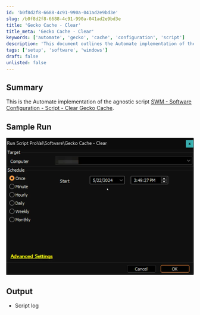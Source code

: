 ```yaml
---
id: 'b0f8d2f8-6688-4c91-990a-041ad2e9bd3e'
slug: /b0f8d2f8-6688-4c91-990a-041ad2e9bd3e
title: 'Gecko Cache - Clear'
title_meta: 'Gecko Cache - Clear'
keywords: ['automate', 'gecko', 'cache', 'configuration', 'script']
description: 'This document outlines the Automate implementation of the agnostic script SWM - Software Configuration - Clear Gecko Cache, including a sample run and output details.'
tags: ['setup', 'software', 'windows']
draft: false
unlisted: false
---
```


## Summary

This is the Automate implementation of the agnostic script [SWM - Software Configuration - Script - Clear Gecko Cache](/docs/4a400b6b-d468-417f-914b-8094e645fdb4).

## Sample Run

![Sample Run](../../../static/img/docs/b0f8d2f8-6688-4c91-990a-041ad2e9bd3e/image_1.webp)

## Output

- Script log


